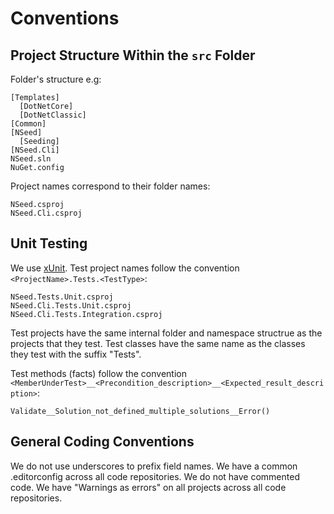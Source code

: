 # Conventions

## Project Structure Within the `src` Folder

Folder's structure e.g:

    [Templates]
      [DotNetCore]
      [DotNetClassic]
    [Common]
    [NSeed]
      [Seeding]
    [NSeed.Cli]
    NSeed.sln
    NuGet.config

Project names correspond to their folder names:

    NSeed.csproj
    NSeed.Cli.csproj

## Unit Testing

We use [xUnit](https://xunit.net/).
Test project names follow the convention `<ProjectName>.Tests.<TestType>`:

    NSeed.Tests.Unit.csproj
    NSeed.Cli.Tests.Unit.csproj
    NSeed.Cli.Tests.Integration.csproj

Test projects have the same internal folder and namespace structrue as the projects that they test.
Test classes have the same name as the classes they test with the suffix "Tests".

Test methods (facts) follow the convention `<MemberUnderTest>__<Precondition_description>__<Expected_result_description>`:

    Validate__Solution_not_defined_multiple_solutions__Error()

## General Coding Conventions

We do not use underscores to prefix field names.
We have a common .editorconfig across all code repositories.
We do not have commented code.
We have "Warnings as errors" on all projects across all code repositories.